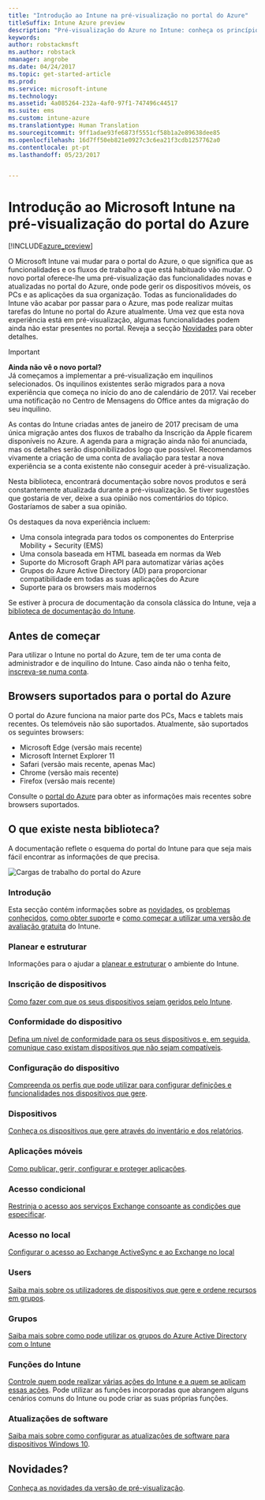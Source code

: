 ```yaml
---
title: "Introdução ao Intune na pré-visualização no portal do Azure"
titleSuffix: Intune Azure preview
description: "Pré-visualização do Azure no Intune: conheça os princípios básicos sobre o Intune na pré-visualização do portal do Azure e como o pode ajudar a gerir os seus dispositivos."
keywords: 
author: robstackmsft
ms.author: robstack
nmanager: angrobe
ms.date: 04/24/2017
ms.topic: get-started-article
ms.prod: 
ms.service: microsoft-intune
ms.technology: 
ms.assetid: 4a085264-232a-4af0-97f1-747496c44517
ms.suite: ems
ms.custom: intune-azure
ms.translationtype: Human Translation
ms.sourcegitcommit: 9ff1adae93fe6873f5551cf58b1a2e89638dee85
ms.openlocfilehash: 16d7ff50eb821e0927c3c6ea21f3cdb1257762a0
ms.contentlocale: pt-pt
ms.lasthandoff: 05/23/2017


---
```



# <a name="introduction-to-microsoft-intune-in-the-azure-portal-preview"></a>Introdução ao Microsoft Intune na pré-visualização do portal do Azure


[!INCLUDE[azure_preview](./includes/azure_preview.md)]

O Microsoft Intune vai mudar para o portal do Azure, o que significa que as funcionalidades e os fluxos de trabalho a que está habituado vão mudar.
O novo portal oferece-lhe uma pré-visualização das funcionalidades novas e atualizadas no portal do Azure, onde pode gerir os dispositivos móveis, os PCs e as aplicações da sua organização.
Todas as funcionalidades do Intune vão acabar por passar para o Azure, mas pode realizar muitas tarefas do Intune no portal do Azure atualmente. Uma vez que esta nova experiência está em pré-visualização, algumas funcionalidades podem ainda não estar presentes no portal. Reveja a secção [Novidades](#whats-new) para obter detalhes.

> [!IMPORTANT]
> **Ainda não vê o novo portal?**<br>
> Já começamos a implementar a pré-visualização em inquilinos selecionados. Os inquilinos existentes serão migrados para a nova experiência que começa no início do ano de calendário de 2017. Vai receber uma notificação no Centro de Mensagens do Office antes da migração do seu inquilino.
>
> As contas do Intune criadas antes de janeiro de 2017 precisam de uma única migração antes dos fluxos de trabalho da Inscrição da Apple ficarem disponíveis no Azure. A agenda para a migração ainda não foi anunciada, mas os detalhes serão disponibilizados logo que possível. Recomendamos vivamente a criação de uma conta de avaliação para testar a nova experiência se a conta existente não conseguir aceder à pré-visualização.


Nesta biblioteca, encontrará documentação sobre novos produtos e será constantemente atualizada durante a pré-visualização. Se tiver sugestões que gostaria de ver, deixe a sua opinião nos comentários do tópico. Gostaríamos de saber a sua opinião.

<!--- You can view the new Intune technical preview console in Azure at [portal.azure.com]. --->

Os destaques da nova experiência incluem:

- Uma consola integrada para todos os componentes do Enterprise Mobility + Security (EMS)
- Uma consola baseada em HTML baseada em normas da Web
- Suporte do Microsoft Graph API para automatizar várias ações
- Grupos do Azure Active Directory (AD) para proporcionar compatibilidade em todas as suas aplicações do Azure
- Suporte para os browsers mais modernos

Se estiver à procura de documentação da consola clássica do Intune, veja a [biblioteca de documentação do Intune](https://docs.microsoft.com/intune-classic/).

## <a name="before-you-start"></a>Antes de começar

Para utilizar o Intune no portal do Azure, tem de ter uma conta de administrador e de inquilino do Intune. Caso ainda não o tenha feito, [inscreva-se numa conta](https://portal.office.com/Signup/Signup.aspx?OfferId=40BE278A-DFD1-470a-9EF7-9F2596EA7FF9&dl=INTUNE_A&ali=1#0%20).

## <a name="supported-web-browsers-for-the-azure-portal"></a>Browsers suportados para o portal do Azure

O portal do Azure funciona na maior parte dos PCs, Macs e tablets mais recentes. Os telemóveis não são suportados.
Atualmente, são suportados os seguintes browsers:

- Microsoft Edge (versão mais recente)
- Microsoft Internet Explorer 11
- Safari (versão mais recente, apenas Mac)
- Chrome (versão mais recente)
- Firefox (versão mais recente)

Consulte o [portal do Azure](https://docs.microsoft.com/azure/azure-preview-portal-supported-browsers-devices) para obter as informações mais recentes sobre browsers suportados.

## <a name="whats-in-this-library"></a>O que existe nesta biblioteca?

A documentação reflete o esquema do portal do Intune para que seja mais fácil encontrar as informações de que precisa.

![Cargas de trabalho do portal do Azure](./media/azure-portal-workloads.png)

### <a name="introduction-and-get-started"></a>Introdução
Esta secção contém informações sobre as [novidades](whats-new.md), os [problemas conhecidos](known-issues.md), [como obter suporte](get-support.md) e [como começar a utilizar uma versão de avaliação gratuita](free-trial-sign-up.md) do Intune.
### <a name="plan-and-design"></a>Planear e estruturar
Informações para o ajudar a [planear e estruturar](/intune-classic/plan-and-design/introduction) o ambiente do Intune.
### <a name="device-enrollment"></a>Inscrição de dispositivos
[Como fazer com que os seus dispositivos sejam geridos pelo Intune](device-enrollment.md).
### <a name="device-compliance"></a>Conformidade do dispositivo
[Defina um nível de conformidade para os seus dispositivos e, em seguida, comunique caso existam dispositivos que não sejam compatíveis](device-compliance.md).
### <a name="device-configuration"></a>Configuração do dispositivo
[Compreenda os perfis que pode utilizar para configurar definições e funcionalidades nos dispositivos que gere](device-profiles.md).
### <a name="devices"></a>Dispositivos
[Conheça os dispositivos que gere através do inventário e dos relatórios](device-management.md).
### <a name="mobile-apps"></a>Aplicações móveis
[Como publicar, gerir, configurar e proteger aplicações](app-management.md).
### <a name="conditional-access"></a>Acesso condicional
[Restrinja o acesso aos serviços Exchange consoante as condições que especificar](conditional-access.md).
### <a name="on-premises-access"></a>Acesso no local
[Configurar o acesso ao Exchange ActiveSync e ao Exchange no local](/intune-classic/deploy-use/mobile-device-management-with-exchange-activesync-and-microsoft-intune)
### <a name="users"></a>Users
[Saiba mais sobre os utilizadores de dispositivos que gere e ordene recursos em grupos](user-management.md).
### <a name="groups"></a>Grupos
[Saiba mais sobre como pode utilizar os grupos do Azure Active Directory com o Intune](groups-get-started.md)
### <a name="intune-roles"></a>Funções do Intune
[Controle quem pode realizar várias ações do Intune e a quem se aplicam essas ações](role-based-access-control.md). Pode utilizar as funções incorporadas que abrangem alguns cenários comuns do Intune ou pode criar as suas próprias funções.
### <a name="software-updates"></a>Atualizações de software
[Saiba mais sobre como configurar as atualizações de software para dispositivos Windows 10](windows-update-for-business-configure.md).



## <a name="whats-new"></a>Novidades?

[Conheça as novidades da versão de pré-visualização](whats-new.md).

